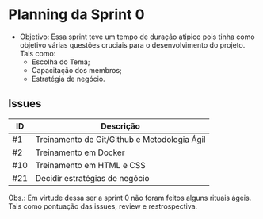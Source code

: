 # Planning da Sprint 0



- Objetivo: Essa sprint teve um tempo de duração atipico pois tinha como objetivo várias questões cruciais para o desenvolvimento do projeto. Tais como:
    - Escolha do Tema;
    - Capacitação dos membros;
    - Estratégia de negócio.

## Issues
ID | Descrição
---|----------
#1 | Treinamento de Git/Github e Metodologia Ágil 
#2 | Treinamento em Docker
#10| Treinamento em HTML e CSS
#21| Decidir estratégias de negócio 

Obs.: Em virtude dessa ser a sprint 0 não foram feitos alguns rituais ágeis. Tais como pontuação das issues, review e restrospectiva.




